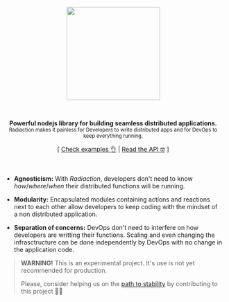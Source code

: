 <p align="center"><img src="https://cdn.rawgit.com/Quadric/radiaction/master/.github/logo.png" width="215" /><p>
<br>

<p align="center">
<strong>Powerful nodejs library for building seamless distributed applications.</strong><br />
<sub>Radiaction makes it painless for Developers to write distributed apps and for DevOps to keep everything running.</sub>
</p>

<p align="center">
  [ <a href="https://github.com/Quadric/radiaction/blob/master/examples">Check  examples 👌</a> | <a href="https://github.com/Quadric/radiaction#api">Read the API 🤓</a> ]
</p>
<br />

* **Agnosticism:** With _Radiaction_, developers don't need to know _how_/_where_/_when_ their distributed functions will be running.

* **Modularity:** Encapsulated modules containing actions and reactions next to each other allow developers to keep coding with the mindset of a non distributed application.

* **Separation of concerns:** DevOps don't need to interfere on how developers are writting their functions. Scaling and even changing the infrasctructure can be done independently by DevOps with no change in the application code.

> **WARNING!** This is an experimental project. It's use is not yet recommended for production.
>
> Please, consider helping us on the [path to stability](https://github.com/Quadric/radiaction/milestone/1) by contributing to this project 🍻💪
